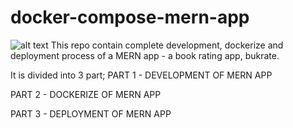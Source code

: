 # docker-compose-mern-app

![alt text](https://github.com/deoluoyinlola/docker-compose-mern-app/blob/main/image.png?raw=true)
This repo contain complete development, dockerize and deployment process of a MERN app - a book rating app, bukrate.

It is divided into 3 part;
PART 1 - DEVELOPMENT OF MERN APP

PART 2 - DOCKERIZE OF MERN APP

PART 3 - DEPLOYMENT OF MERN APP
